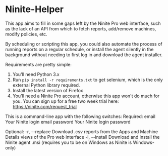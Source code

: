 # Ninite-Helper
This app aims to fill in some gaps left by the Ninite Pro web interface,
such as the lack of an API from which to fetch reports, add/remove machines, modify policies, etc.

By scheduling or scripting this app, you could also automate the process of
running reports on a regular schedule, or install the agent silently in the background
without needing to first log in and download the agent installer.


Requirements are pretty simple:
1. You'll need Python 3.x
2. Run `pip install -r requirements.txt` to get selenium, which is the only external Python library required.
3. Install the latest version of Firefox
4. You'll need a Ninite Pro account, otherwise this app won't do much for you. You can sign up for a free two week trial here: https://ninite.com/request_trial

This is a command-line app with the following switches:
Required:
email       Your Ninite login email
password    Your Ninite login password

Optional:
-r, --replace    Download .csv reports from the Apps and Machine Details views of the Pro web interface
-i, --install    Download and install the Ninite agent .msi (requires you to be on Windows as Ninite is Windows-only)

